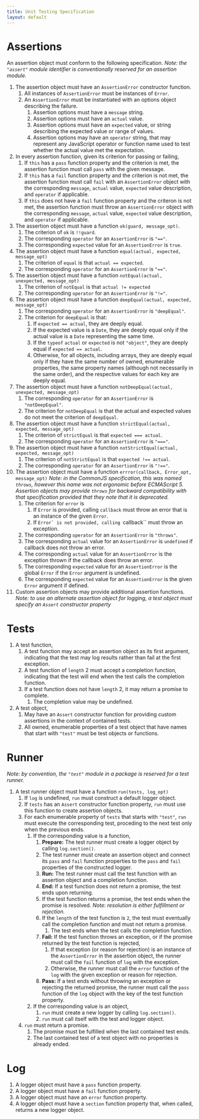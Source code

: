 ```yaml
---
title: Unit Testing Specification
layout: default
---
```

 
Assertions
==========

An assertion object must conform to the following specification.
*Note: the ``"assert"`` module identifier is conventionally reserved
for an assertion module.*

1.  The assertion object must have an ``AssertionError``
    constructor function.
    1.  All instances of ``AssertionError`` must be instances of
        ``Error``.
    1.  An ``AssertionError`` must be instantiated with an options
        object describing the failure.
        1.  Assertion options must have a ``message`` string.
        1.  Assertion options must have an ``actual`` value.
        1.  Assertion options must have an ``expected`` value, or
            string describing the expected value or range of values.
        1.  Assertion options may have an ``operator`` string, that
            may represent any JavaScript operator or function name
            used to test whether the actual value met the expectation.
1.  In every assertion function, given its criterion for passing or
    failing,
    1.  If ``this`` has a ``pass`` function property and the criterion
        is met, the assertion function must call ``pass`` with the
        given message.
    1.  If ``this`` has a ``fail`` function property and the criterion
        is not met, the assertion function must call ``fail`` with an
        ``AssertionError`` object with the corresponding ``message``,
        ``actual`` value, ``expected`` value description, and
        ``operator`` if applicable.
    1.  If ``this`` does not have a ``fail`` function property and the
        criteron is not met, the assertion function must throw an
        ``AssertionError`` object with the corresponding ``message``,
        ``actual`` value, ``expected`` value description, and
        ``operator`` if applicable.
1.  The assertion object must have a function
    ``ok(guard, message_opt)``.
    1.  The criterion of ``ok`` is ``!!guard``.
    1.  The corresponding ``operator`` for an ``AssertionError`` is
        ``"=="``.
    1.  The corresponding ``expected`` value for an ``AssertionError``
        is ``true``.
1.  The assertion object must have a function 
    ``equal(actual, expected, message_opt)``
    1.  The criterion of ``equal`` is that ``actual == expected``.
    1.  The corresponding ``operator`` for an ``AssertionError`` is
        ``"=="``.
1.  The assertion object must have a function 
    ``notEqual(actual, unexpected, message_opt)``
    1.  The criterion of ``notEqual`` is that ``actual != expected``
    1.  The corresponding ``operator`` for an ``AssertionError`` is
        ``"!="``.
1.  The assertion object must have a function 
    ``deepEqual(actual, expected, message_opt)``
    1.  The corresponding ``operator`` for an ``AssertionError`` is
        ``"deepEqual"``.
    1.  The criterion for ``deepEqual`` is that:
        1.  If ``expected == actual``, they are deeply equal.
        1.  If the expected value is a ``Date``, they are deeply equal
            only if the actual value is a ``Date`` representing the
            same time.
        1.  If the ``typeof`` ``actual`` or ``expected`` is not
            ``"object"``, they are deeply equal if ``expected ==
            actual``.
        1.  Otherwise, for all objects, including arrays, they are
            deeply equal only if they have the same number of owned,
            enumerable properties, the same property names (although
            not necessarily in the same order), and the respective
            values for each key are deeply equal.
1.  The assertion object must have a function 
    ``notDeepEqual(actual, unexpected, message_opt)``
    1.  The corresponding ``operator`` for an ``AssertionError`` is
        ``"notDeepEqual"``.
    1.  The criterion for ``notDeepEqual`` is that the actual and
        expected values do not meet the criterion of ``deepEqual``.
1.  The assertion object must have a function 
    ``strictEqual(actual, expected, message_opt)``
    1.  The criterion of ``strictEqual`` is that ``expected ===
        actual``.
    1.  The corresponding ``operator`` for an ``AssertionError`` is
        ``"==="``.
1.  The assertion object must have a function
    ``notStrictEqual(actual, expected, message_opt)``
    1.  The criterion of ``notStrictEqual`` is that ``expected !==
        actual``.
    1.  The corresponding ``operator`` for an ``AssertionError`` is
        ``"!=="``.
1.  The assertion object must have a function 
    ``errror(callback, Error_opt, message_opt)``
    *Note: in the CommonJS specification, this was named ``throws``,
    however this name was not ergonomic before ECMAScript 5.
    Assertion objects may provide ``throws`` for backward
    compatibility with that specification provided that they note that
    it is deprecated.*
    1.  The criterion for ``error`` is
        1.  If ``Error`` is provided, calling ``callback`` must throw
            an error that is an instance of the given ``Error``.
        1.  If ``Error` is not provided, calling ``callback`` must
            throw an exception.
    1.  The corresponding ``operator`` for an ``AssertionError`` is
        ``"throws"``.
    1.  The corresponding ``actual`` value for an ``AssertionError``
        is ``undefined`` if callback does not throw an error.
    1.  The corresponding ``actual`` value for an ``AssertionError``
        is the exception thrown if the callback does throw an error.
    1.  The corresponding ``expected`` value for an ``AssertionError``
        is the global ``Error`` if the ``Error`` argument is undefined.
    1.  The corresponding ``expected`` value for an ``AssertionError``
        is the given ``Error`` argument if defined.
1.  Custom assertion objects may provide additional assertion
    functions. *Note: to use an alternate assertion object for logging,
    a test object must specify an ``Assert`` constructor property*


Tests
=====

1.  A test function,
    1.  A test function may accept an assertion object as its first
        argument, indicating that the test may log results rather than
        fail at the first exception.
    1.  A test function of ``length`` 2 must accept a completion
        function, indicating that the test will end when the
        test calls the completion function.
    1.  If a test function does not have ``length`` 2, it may return a
        promise to complete.
        1.  The completion value may be undefined.
1.  A test object,
    1.  May have an ``Assert`` constructor function for providing
        custom assertions in the context of contained tests.
    1.  All owned, enumerable properties of a test object that have
        names that start with ``"test"`` must be test objects or
        functions.


Runner
======

*Note: by convention, the ``"test"`` module in a package is reserved
for a test runner.*

1.  A test runner object must have a function
    ``run(tests, log_opt)``
    1.  If ``log`` is undefined, ``run`` must construct a
        default logger object.
    1.  If ``tests`` has an ``Assert`` constructor function property,
        ``run`` must use this function to create assertion objects.
    1.  For each enumerable property of ``tests`` that starts with
        ``"test"``, ``run`` must execute the corresponding test,
        proceding to the next test only when the previous ends.
        1.  If the corresponding value is a function,
            1.  **Prepare:** The test runner must create a logger
                object by calling
                ``log.section()``.
            1.  The test runner must create an assertion object and
                connect its ``pass`` and ``fail`` function properties
                to the ``pass`` and ``fail`` properties of the
                constructed logger.
            1.  **Run:** The test runner must call the test
                function with an assertion object and a completion
                function.
            1.  **End:** If a test function does not return a
                promise, the test ends upon returning.
            1.  If the test function returns a promise, the test ends
                when the promise is resolved.
                *Note: resolution is either fulfillment or rejection.*
            1.  If the ``length`` of the test function is ``2``, the
                test must eventually call the completion function and
                must not return a promise.
                1.  The test ends when the test calls the completion
                    function.
            1.  **Fail:** If the test function throws an
                exception, or if the promise returned by the test
                function is rejected,
                1.  If that exception (or reason for rejection) is an
                    instance of the ``AssertionError`` in the
                    assertion object, the runner must call the
                    ``fail`` function of ``log`` with the exception.
                1.  Otherwise, the runner must call the ``error``
                    function of the ``log`` with the given exception
                    or reason for rejection.
            1.  **Pass:** If a test ends without throwing an
                exception or rejecting the returned promise, the
                runner must call the ``pass`` function of the ``log``
                object with the key of the test function property.
        1.  If the corresponding value is an object,
            1.  ``run`` must create a new logger by calling
                ``log.section()``.
            1.  ``run`` must call itself with the test and logger
                object.
    1.  ``run`` must return a promise.
        1.  The promise must be fulfilled when the last contained test
            ends.
        1.  The last contained test of a test object with no
            properties is already ended.

Log
===

1.  A logger object must have a ``pass`` function property.
1.  A logger object must have a ``fail`` function property.
1.  A logger object must have an ``error`` function property.
1.  A logger object must have a ``section`` function property that,
    when called, returns a new logger object.

